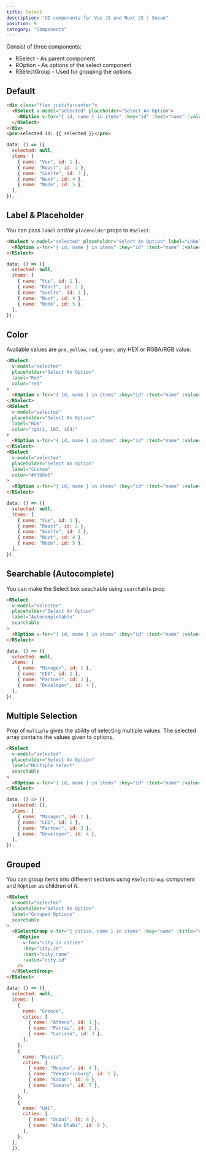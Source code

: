 ```yaml
---
title: Select
description: "UI components for Vue JS and Nuxt JS | Sevue"
position: 9
category: "Components"
---
```


Consist of three components:

- RSelect - As parent component
- ROption - As options of the select component
- RSelectGroup - Used for grouping the options

## Default

<demo>
<template #demo>
<select-default></select-default>
</template>
<code-group>
<code-block label="Template" active>

```html
<div class="flex justify-center">
  <RSelect v-model="selected" placeholder="Select An Option">
    <ROption v-for="{ id, name } in items" :key="id" :text="name" :value="id" />
  </RSelect>
</div>
<pre>selected id: {{ selected }}</pre>
```

</code-block>
<code-block label="Script" >

```js
data: () => ({
  selected: null,
  items: [
    { name: "Vue", id: 1 },
    { name: "React", id: 2 },
    { name: "Svelte", id: 3 },
    { name: "Nuxt", id: 4 },
    { name: "Node", id: 5 },
  ],
}),
```

</code-block>
</code-group>
</demo>

## Label & Placeholder

You can pass `label` ond/or `placeholder` props to `RSelect`.

<demo>
<template #demo>
<select-label></select-label>
</template>
<code-group>
<code-block label="Template" active>

```html
<RSelect v-model="selected" placeholder="Select An Option" label="Label">
  <ROption v-for="{ id, name } in items" :key="id" :text="name" :value="id" />
</RSelect>
```

</code-block>
<code-block label="Script" >

```js
data: () => ({
  selected: null,
  items: [
    { name: "Vue", id: 1 },
    { name: "React", id: 2 },
    { name: "Svelte", id: 3 },
    { name: "Nuxt", id: 4 },
    { name: "Node", id: 5 },
  ],
}),
```

</code-block>
</code-group>
</demo>

## Color

Available values are `prm`, `yellow`, `red`, `green`, any HEX or RGBA/RGB value.

<demo>
<template #demo>
<select-color></select-color>
</template>
<code-group>
<code-block label="Template" active>

```html
<RSelect
  v-model="selected"
  placeholder="Select An Option"
  label="Red"
  color="red"
>
  <ROption v-for="{ id, name } in items" :key="id" :text="name" :value="id" />
</RSelect>
<RSelect
  v-model="selected"
  placeholder="Select An Option"
  label="RGB"
  color="rgb(1, 163, 164)"
>
  <ROption v-for="{ id, name } in items" :key="id" :text="name" :value="id" />
</RSelect>
<RSelect
  v-model="selected"
  placeholder="Select An Option"
  label="Custom"
  color="#f368e0"
>
  <ROption v-for="{ id, name } in items" :key="id" :text="name" :value="id" />
</RSelect>
```

</code-block>
<code-block label="Script" >

```js
data: () => ({
  selected: null,
  items: [
    { name: "Vue", id: 1 },
    { name: "React", id: 2 },
    { name: "Svelte", id: 3 },
    { name: "Nuxt", id: 4 },
    { name: "Node", id: 5 },
  ],
}),
```

</code-block>
</code-group>
</demo>

## Searchable (Autocomplete)

You can make the Select box seachable using `searchable` prop

<demo>
<template #demo>
<select-searchable></select-searchable>
</template>
<code-group>
<code-block label="Template" active>

```html
<RSelect
  v-model="selected"
  placeholder="Select An Option"
  label="Autocompletable"
  searchable
>
  <ROption v-for="{ id, name } in items" :key="id" :text="name" :value="id" />
</RSelect>
```

</code-block>
<code-block label="Script" >

```js
data: () => ({
  selected: null,
  items: [
    { name: "Manager", id: 1 },
    { name: "CEO", id: 2 },
    { name: "Partner", id: 3 },
    { name: "Developer", id: 4 },
  ],
}),
```

</code-block>
</code-group>
</demo>

## Multiple Selection

Prop of `multiple` gives the ability of selecting multiple values. The selected array contains the values given to options.

<demo>
<template #demo>
<select-multiple></select-multiple>
</template>
<code-group>
<code-block label="Template" active>

```html
<RSelect
  v-model="selected"
  placeholder="Select An Option"
  label="Multiple Select"
  searchable
>
  <ROption v-for="{ id, name } in items" :key="id" :text="name" :value="id" />
</RSelect>
```

</code-block>
<code-block label="Script" >

```js
data: () => ({
  selected: [],
  items: [
    { name: "Manager", id: 1 },
    { name: "CEO", id: 2 },
    { name: "Partner", id: 3 },
    { name: "Developer", id: 4 },
  ],
}),
```

</code-block>
</code-group>
</demo>

## Grouped

You can group items into different sections using `RSelectGroup` component and `ROption` as children of it.

<demo>
<template #demo>
<select-grouped></select-grouped>
</template>
<code-group>
<code-block label="Template" active>

```html
<RSelect
  v-model="selected"
  placeholder="Select An Option"
  label="Grouped Options"
  searchable
>
  <RSelectGroup v-for="{ cities, name } in items" :key="name" :title="name">
    <ROption
      v-for="city in cities"
      :key="city.id"
      :text="city.name"
      :value="city.id"
    />
  </RSelectGroup>
</RSelect>
```

</code-block>
<code-block label="Script" >

```js
data: () => ({
  selected: null,
  items: [
    {
      name: "Greece",
      cities: [
        { name: "Athens", id: 1 },
        { name: "Patras", id: 2 },
        { name: "Larissa", id: 3 },
      ],
    },
    {
      name: "Russia",
      cities: [
        { name: "Moscow", id: 4 },
        { name: "Yekaterinburg", id: 5 },
        { name: "Kazan", id: 6 },
        { name: "Samara", id: 7 },
      ],
    },
    {
      name: "UAE",
      cities: [
        { name: "Dubai", id: 8 },
        { name: "Abu Dhabi", id: 9 },
      ],
    },
  ],
  }),
```

</code-block>
</code-group>
</demo>
